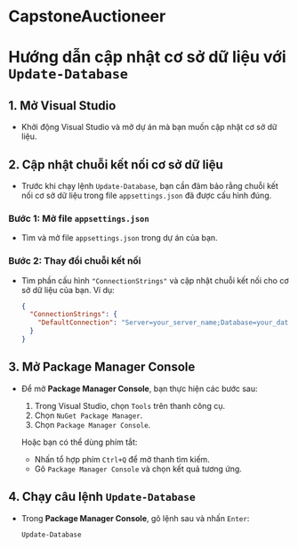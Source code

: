 # CapstoneAuctioneer
# Hướng dẫn cập nhật cơ sở dữ liệu với `Update-Database`

## 1. Mở Visual Studio

- Khởi động Visual Studio và mở dự án mà bạn muốn cập nhật cơ sở dữ liệu.
## 2. Cập nhật chuỗi kết nối cơ sở dữ liệu

- Trước khi chạy lệnh `Update-Database`, bạn cần đảm bảo rằng chuỗi kết nối cơ sở dữ liệu trong file `appsettings.json` đã được cấu hình đúng.

### Bước 1: Mở file `appsettings.json`

- Tìm và mở file `appsettings.json` trong dự án của bạn.

### Bước 2: Thay đổi chuỗi kết nối

- Tìm phần cấu hình `"ConnectionStrings"` và cập nhật chuỗi kết nối cho cơ sở dữ liệu của bạn. Ví dụ:

  ```json
  {
    "ConnectionStrings": {
      "DefaultConnection": "Server=your_server_name;Database=your_database_name;User Id=your_username;Password=your_password;"
    }
  }

## 3. Mở Package Manager Console

- Để mở **Package Manager Console**, bạn thực hiện các bước sau:
  1. Trong Visual Studio, chọn `Tools` trên thanh công cụ.
  2. Chọn `NuGet Package Manager`.
  3. Chọn `Package Manager Console`.

  Hoặc bạn có thể dùng phím tắt:
  - Nhấn tổ hợp phím `Ctrl+Q` để mở thanh tìm kiếm.
  - Gõ `Package Manager Console` và chọn kết quả tương ứng.

## 4. Chạy câu lệnh `Update-Database`

- Trong **Package Manager Console**, gõ lệnh sau và nhấn `Enter`:
  ```powershell
  Update-Database

